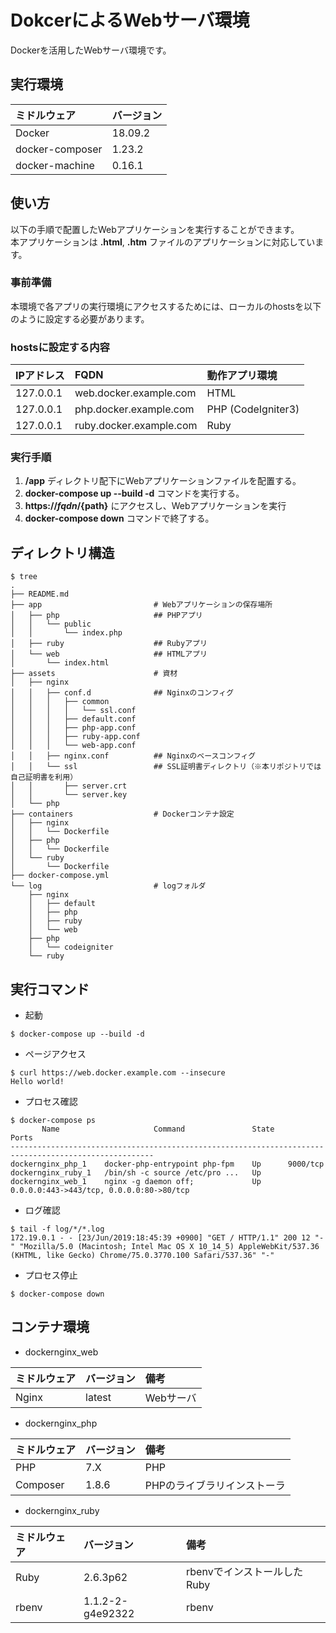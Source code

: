 # DokcerによるWebサーバ環境

Dockerを活用したWebサーバ環境です。

## 実行環境

| ミドルウェア | バージョン |
| :---- | :---- |
| Docker | 18.09.2 |
| docker-composer | 1.23.2 |
| docker-machine | 0.16.1 |

## 使い方

以下の手順で配置したWebアプリケーションを実行することができます。<br>
本アプリケーションは **.html**, **.htm** ファイルのアプリケーションに対応しています。

### 事前準備

本環境で各アプリの実行環境にアクセスするためには、ローカルのhostsを以下のように設定する必要があります。

### hostsに設定する内容

| IPアドレス | FQDN | 動作アプリ環境 |
| :--- | :--- | :--- |
| 127.0.0.1 | web.docker.example.com | HTML |
| 127.0.0.1 | php.docker.example.com | PHP (CodeIgniter3) |
| 127.0.0.1 | ruby.docker.example.com | Ruby |

### 実行手順

1. **/app** ディレクトリ配下にWebアプリケーションファイルを配置する。
2. **docker-compose up --build -d** コマンドを実行する。
3. **https://${fqdn}/${path}** にアクセスし、Webアプリケーションを実行
4. **docker-compose down** コマンドで終了する。


## ディレクトリ構造

```
$ tree
.
├── README.md
├── app                         # Webアプリケーションの保存場所
│   ├── php                     ## PHPアプリ
│   │   └── public
│   │       └── index.php
│   ├── ruby                    ## Rubyアプリ
│   └── web                     ## HTMLアプリ
│       └── index.html
├── assets                      # 資材
│   ├── nginx
│   │   ├── conf.d              ## Nginxのコンフィグ
│   │   │   ├── common
│   │   │   │   └── ssl.conf
│   │   │   ├── default.conf
│   │   │   ├── php-app.conf
│   │   │   ├── ruby-app.conf
│   │   │   └── web-app.conf
│   │   ├── nginx.conf          ## Nginxのベースコンフィグ
│   │   └── ssl                 ## SSL証明書ディレクトリ（※本リポジトリでは自己証明書を利用）
│   │       ├── server.crt
│   │       └── server.key
│   └── php
├── containers                  # Dockerコンテナ設定
│   ├── nginx
│   │   └── Dockerfile
│   ├── php
│   │   └── Dockerfile
│   └── ruby
│       └── Dockerfile
├── docker-compose.yml
└── log                         # logフォルダ
    ├── nginx
    │   ├── default
    │   ├── php
    │   ├── ruby
    │   └── web
    ├── php
    │   └── codeigniter
    └── ruby
```

## 実行コマンド

* 起動

```
$ docker-compose up --build -d
```

* ページアクセス

```
$ curl https://web.docker.example.com --insecure
Hello world!
```

* プロセス確認

```
$ docker-compose ps
       Name                     Command               State                    Ports
------------------------------------------------------------------------------------------------------
dockernginx_php_1    docker-php-entrypoint php-fpm    Up      9000/tcp
dockernginx_ruby_1   /bin/sh -c source /etc/pro ...   Up
dockernginx_web_1    nginx -g daemon off;             Up      0.0.0.0:443->443/tcp, 0.0.0.0:80->80/tcp
```

* ログ確認

```
$ tail -f log/*/*.log
172.19.0.1 - - [23/Jun/2019:18:45:39 +0900] "GET / HTTP/1.1" 200 12 "-" "Mozilla/5.0 (Macintosh; Intel Mac OS X 10_14_5) AppleWebKit/537.36 (KHTML, like Gecko) Chrome/75.0.3770.100 Safari/537.36" "-"
```

* プロセス停止

```
$ docker-compose down
```

## コンテナ環境

* dockernginx_web

| ミドルウェア | バージョン | 備考 |
| :---- | :---- | :---- |
| Nginx | latest | Webサーバ |

* dockernginx_php

| ミドルウェア | バージョン | 備考 |
| :---- | :---- | :---- |
| PHP | 7.X | PHP |
| Composer | 1.8.6 | PHPのライブラリインストーラ |

* dockernginx_ruby

| ミドルウェア | バージョン | 備考 |
| :---- | :---- | :---- |
| Ruby | 2.6.3p62 | rbenvでインストールしたRuby |
| rbenv | 1.1.2-2-g4e92322 | rbenv |

